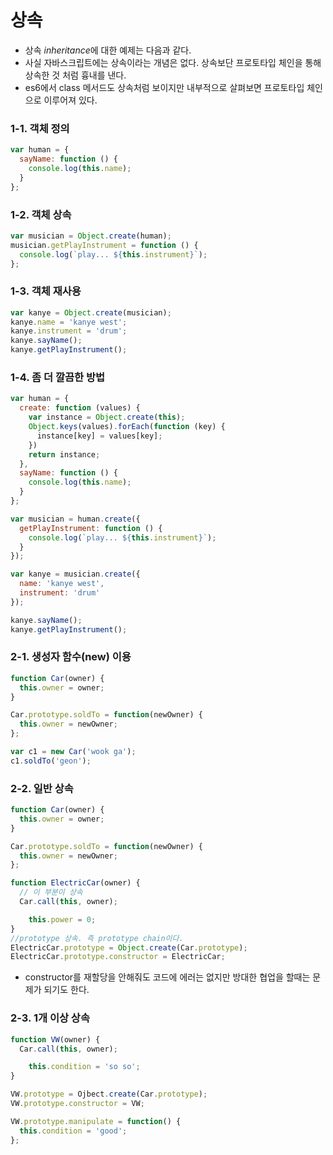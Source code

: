 # 상속
- 상속 *inheritance*에 대한 예제는 다음과 같다.
- 사실 자바스크립트에는 상속이라는 개념은 없다. 상속보단 프로토타입 체인을 통해 상속한 것 처럼 흉내를 낸다.
- es6에서 class 메서드도 상속처럼 보이지만 내부적으로 살펴보면 프로토타입 체인으로 이루어져 있다.

### 1-1. 객체 정의
```js
var human = {
  sayName: function () {
    console.log(this.name);
  }
};
```
### 1-2. 객체 상속
```js
var musician = Object.create(human);
musician.getPlayInstrument = function () {
  console.log(`play... ${this.instrument}`);
};
```
### 1-3. 객체 재사용
```js
var kanye = Object.create(musician);
kanye.name = 'kanye west';
kanye.instrument = 'drum';
kanye.sayName();
kanye.getPlayInstrument();
```

### 1-4. 좀 더 깔끔한 방법
```js
var human = {
  create: function (values) {
    var instance = Object.create(this);
    Object.keys(values).forEach(function (key) {
      instance[key] = values[key];
    })
    return instance;
  },
  sayName: function () {
    console.log(this.name);
  }
};

var musician = human.create({
  getPlayInstrument: function () {
    console.log(`play... ${this.instrument}`);
  }
});

var kanye = musician.create({
  name: 'kanye west',
  instrument: 'drum'
});

kanye.sayName();
kanye.getPlayInstrument();
```
### 2-1. 생성자 함수(new) 이용
```js
function Car(owner) {
  this.owner = owner;
}

Car.prototype.soldTo = function(newOwner) {
  this.owner = newOwner;
};

var c1 = new Car('wook ga');
c1.soldTo('geon');
```
### 2-2. 일반 상속
```javascript
function Car(owner) {
  this.owner = owner;
}

Car.prototype.soldTo = function(newOwner) {
  this.owner = newOwner;
};

function ElectricCar(owner) {
  // 이 부분이 상속
  Car.call(this, owner);

	this.power = 0;
}
//prototype 상속. 즉 prototype chain이다.
ElectricCar.prototype = Object.create(Car.prototype);
ElectricCar.prototype.constructor = ElectricCar;
```
- constructor를 재할당을 안해줘도 코드에 에러는 없지만 방대한 협업을 할때는 문제가 되기도 한다.

### 2-3. 1개 이상 상속

```javascript
function VW(owner) {
  Car.call(this, owner);

	this.condition = 'so so';
}

VW.prototype = Ojbect.create(Car.prototype);
VW.prototype.constructor = VW;

VW.prototype.manipulate = function() {
  this.condition = 'good';
};
```
